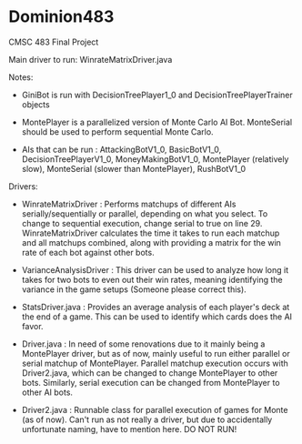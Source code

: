 # Dominion483
CMSC 483 Final Project

Main driver to run: WinrateMatrixDriver.java

Notes: 
- GiniBot is run with DecisionTreePlayer1_0 and DecisionTreePlayerTrainer objects

- MontePlayer is a parallelized version of Monte Carlo AI Bot. MonteSerial should be used to perform sequential Monte Carlo.

- AIs that can be run : AttackingBotV1_0, BasicBotV1_0, DecisionTreePlayerV1_0, MoneyMakingBotV1_0, MontePlayer (relatively slow), MonteSerial (slower than MontePlayer), RushBotV1_0 

Drivers:

- WinrateMatrixDriver : Performs matchups of different AIs serially/sequentially or parallel, depending on what you select. To change to  sequential execution, change serial to true on line 29. WinrateMatrixDriver calculates the time it takes to run each matchup and all matchups combined, along with providing a matrix for the win rate of each bot against other bots.

- VarianceAnalysisDriver : This driver can be used to analyze how long it takes for two bots to even out their win rates, meaning identifying the variance in the game setups (Someone please correct this). 

- StatsDriver.java : Provides an average analysis of each player's deck at the end of a game. This can be used to identify which cards does the AI favor.

- Driver.java : In need of some renovations due to it mainly being a MontePlayer driver, but as of now, mainly useful to run either parallel or serial matchup of MontePlayer. Parallel matchup execution occurs with Driver2.java, which can be changed to change MontePlayer to other bots. Similarly, serial execution can be changed from MontePlayer to other AI bots.

- Driver2.java : Runnable class for parallel execution of games for Monte (as of now). Can't run as not really a driver, but due to accidentally unfortunate naming, have to mention here. DO NOT RUN!



